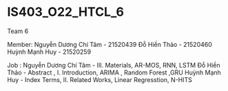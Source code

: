 ﻿# IS403_O22_HTCL_6

Team 6 

Member:
Nguyễn Dương Chí Tâm - 21520439
Đỗ Hiền Thảo - 21520460
Huỳnh Mạnh Huy - 21520259

Job :
Nguyễn Dương Chí Tâm - III. Materials, AR-MOS, RNN, LSTM
Đỗ Hiền Thảo -  Abstract , I. Introduction, ARIMA , Random Forest ,GRU
Huỳnh Mạnh Huy - Index Terms, II. Related Works, Linear Regresstion, N-HITS
